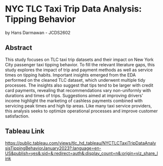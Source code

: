 # NYC TLC Taxi Trip Data Analysis: Tipping Behavior
by Hans Darmawan - JCDS2602

## Abstract
This study focuses on TLC taxi trip datasets and their impact on New York City passenger taxi tipping behavior. To fill the relevant literature gaps, this study explores the impact of trip and payment methods as well as service times on tipping habits. Important insights emerged from the EDA performed on the cleaned TLC dataset, which underwent multiple tidy processes. The insights also suggest that tips tend to be larger with credit card payments, revealing that recommendations vary non-uniformly with durations and times of trips. Suggestions aimed at improving drivers' income highlight the marketing of cashless payments combined with servicing peak times and high tip areas. Like many taxi service providers, this analysis seeks to optimize operational processes and improve customer satisfaction.

## Tableau Link
https://public.tableau.com/views/tlc_hd_tableau/NYCTLCTaxiTripDataAnalysisTippingBehaviorJanuary2023?:language=en-US&publish=yes&:sid=&:redirect=auth&:display_count=n&:origin=viz_share_link